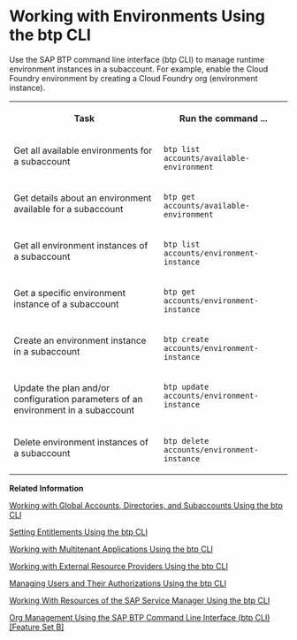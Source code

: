 <!-- loio48db1553eb18451e8f71fc56d99ede71 -->

# Working with Environments Using the btp CLI

Use the SAP BTP command line interface \(btp CLI\) to manage runtime environment instances in a subaccount. For example, enable the Cloud Foundry environment by creating a Cloud Foundry org \(environment instance\).


<table>
<tr>
<th valign="top">

Task



</th>
<th valign="top">

Run the command ...



</th>
</tr>
<tr>
<td valign="top">

Get all available environments for a subaccount



</td>
<td valign="top">

`btp list accounts/available-environment`



</td>
</tr>
<tr>
<td valign="top">

Get details about an environment available for a subaccount



</td>
<td valign="top">

`btp get accounts/available-environment`



</td>
</tr>
<tr>
<td valign="top">

Get all environment instances of a subaccount



</td>
<td valign="top">

`btp list accounts/environment-instance`



</td>
</tr>
<tr>
<td valign="top">

Get a specific environment instance of a subaccount



</td>
<td valign="top">

`btp get accounts/environment-instance`



</td>
</tr>
<tr>
<td valign="top">

Create an environment instance in a subaccount



</td>
<td valign="top">

`btp create accounts/environment-instance`



</td>
</tr>
<tr>
<td valign="top">

Update the plan and/or configuration parameters of an environment in a subaccount



</td>
<td valign="top">

`btp update accounts/environment-instance`



</td>
</tr>
<tr>
<td valign="top">

Delete environment instances of a subaccount



</td>
<td valign="top">

`btp delete accounts/environment-instance`



</td>
</tr>
</table>

**Related Information**  


[Working with Global Accounts, Directories, and Subaccounts Using the btp CLI](Working_with_Global_Accounts,_Directories,_and_Subaccounts_Using_the_btp_CLI_85a683e.md "Use the SAP BTP command line interface (btp CLI) to manage operations with global accounts, directories, and subaccounts.")

[Setting Entitlements Using the btp CLI](Setting_Entitlements_Using_the_btp_CLI_5af849c.md "Use the SAP BTP command line interface (btp CLI) to set entitlements to define the functionality or permissions available for users of global accounts, directories, and subaccounts.")

[Working with Multitenant Applications Using the btp CLI](Working_with_Multitenant_Applications_Using_the_btp_CLI_c1b0fcc.md "Use the SAP BTP command line interface (btp CLI) to manage the multitenant applications to which a subaccount is entitled to subscribe.")

[Working with External Resource Providers Using the btp CLI](Working_with_External_Resource_Providers_Using_the_btp_CLI_48d7688.md "Use the SAP BTP command line interface (btp CLI) to get details, or to create or delete resource provider instances in a global account.")

[Managing Users and Their Authorizations Using the btp CLI](Managing_Users_and_Their_Authorizations_Using_the_btp_CLI_94bb593.md "User authorizations are managed by assigning role collections to users (for example, Subaccount Administrator). Use the SAP BTP command line interface (btp CLI) to manage roles and role collections, and to assign role collections to users.")

[Working With Resources of the SAP Service Manager Using the btp CLI](Working_With_Resources_of_the_SAP_Service_Manager_Using_the_btp_CLI_fe6a53b.md "Use the SAP BTP command line interface to perform various operations related to your platforms, attached service brokers, service instances, and service bindings.")

[Org Management Using the SAP BTP Command Line Interface \(btp CLI\) \[Feature Set B\]](Org_Management_Using_the_SAP_BTP_Command_Line_Interface_(btp_CLI)_Feature_Set_B_aee40e1.md "The Cloud Foundry environment allows you to create polyglot cloud applications in Cloud Foundry. To manage the lifecycle of an org in the Cloud Foundry environment, use the accounts/environment-instance command in the btp CLI.")

